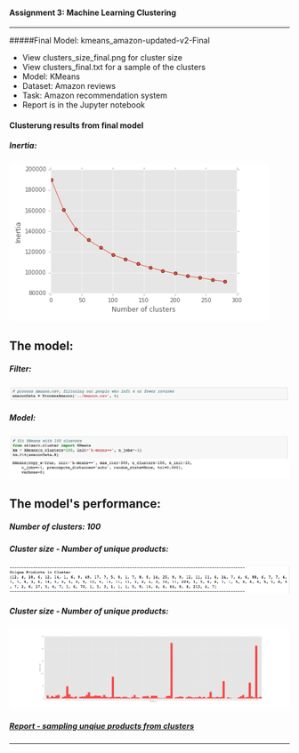 #### Assignment 3: Machine Learning Clustering

---------
#####Final Model: kmeans_amazon-updated-v2-Final
* View clusters_size_final.png for cluster size
* View clusters_final.txt for a sample of the clusters
* Model: KMeans
* Dataset: Amazon reviews
* Task: Amazon recommendation system
* Report is in the Jupyter notebook

#### Clusterung results from final model

##### Inertia:
![](plots/model_final/inertia.png)

## The model:

##### Filter:
![](plots/model_final/filter.png)

##### Model:
![](plots/model_final/model.png)


## The model's performance:

##### Number of clusters: 100

##### Cluster size - Number of unique products:
![](plots/model_final/cluster_size_text.png)

##### Cluster size - Number of unique products:
![](plots/model_final/clusters_size.png)

##### [Report - sampling unqiue products from clusters](https://github.com/ep866/Machine-Learning/blob/master/clustering/clusters_final.txt)
---------